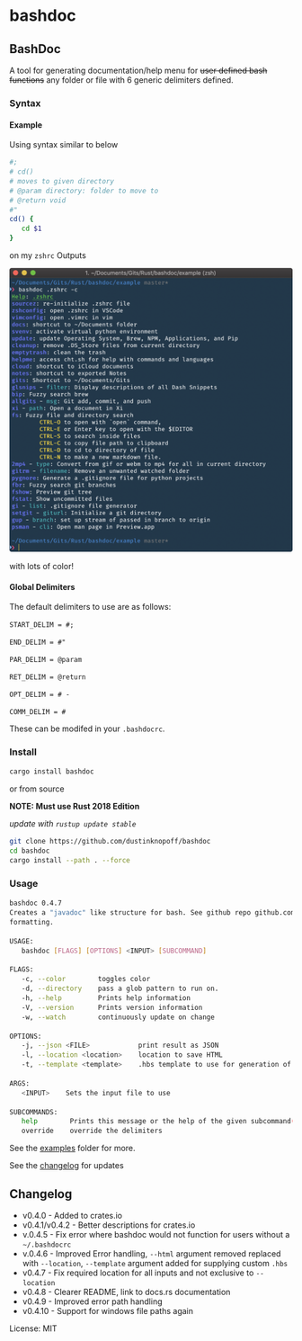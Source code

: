 # bashdoc

## BashDoc

A tool for generating documentation/help menu for ~~user defined bash functions~~ any folder or file with 6 generic delimiters defined.

### Syntax

#### Example

Using syntax similar to below

```bash
#;
# cd()
# moves to given directory
# @param directory: folder to move to
# @return void
#"
cd() {
   cd $1
}
```

on my `zshrc` Outputs

![](https://github.com/dustinknopoff/bashdoc/raw/master/example/zshrc.png)

with lots of color!

#### Global Delimiters

The default delimiters to use are as follows:

`START_DELIM = #;`

`END_DELIM = #"`

`PAR_DELIM = @param`

`RET_DELIM = @return`

`OPT_DELIM = # -`

`COMM_DELIM = #`

These can be modifed in your `.bashdocrc`.

### Install

```bash
cargo install bashdoc
```

or from source

**NOTE: Must use Rust 2018 Edition**

_update with `rustup update stable`_

```bash
git clone https://github.com/dustinknopoff/bashdoc
cd bashdoc
cargo install --path . --force
```

### Usage

```bash
bashdoc 0.4.7
Creates a "javadoc" like structure for bash. See github repo github.com/dustinknopoff/bashdoc for information on
formatting.

USAGE:
   bashdoc [FLAGS] [OPTIONS] <INPUT> [SUBCOMMAND]

FLAGS:
   -c, --color        toggles color
   -d, --directory    pass a glob pattern to run on.
   -h, --help         Prints help information
   -V, --version      Prints version information
   -w, --watch        continuously update on change

OPTIONS:
   -j, --json <FILE>            print result as JSON
   -l, --location <location>    location to save HTML
   -t, --template <template>    .hbs template to use for generation of documentation

ARGS:
   <INPUT>    Sets the input file to use

SUBCOMMANDS:
   help        Prints this message or the help of the given subcommand(s)
   override    override the delimiters
```

See the [examples](https://github.com/dustinknopoff/bashdoc/tree/master/example) folder for more.

See the [changelog](https://github.com/dustinknopoff/bashdoc/blob/master/CHANGELOG.md) for updates

## Changelog

- v0.4.0 - Added to crates.io
- v0.4.1/v0.4.2 - Better descriptions for crates.io
- v.0.4.5 - Fix error where bashdoc would not function for users without a `~/.bashdocrc`
- v.0.4.6 - Improved Error handling, `--html` argument removed replaced with `--location`, `--template` argument added for supplying custom `.hbs`
- v0.4.7 - Fix required location for all inputs and not exclusive to `--location`
- v0.4.8 - Clearer README, link to docs.rs documentation
- v0.4.9 - Improved error path handling
- v0.4.10 - Support for windows file paths again

License: MIT
